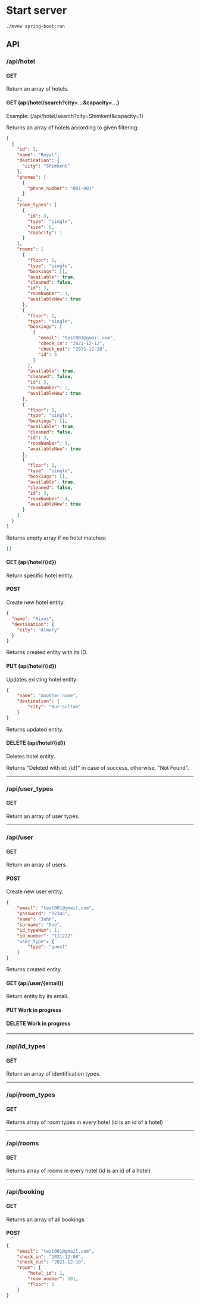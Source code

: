 # Start server

	./mvnw spring-boot:run
	
## API

### /api/hotel

#### GET
Return an array of hotels.

#### GET (api/hotel/search?city=...&capacity=...)

Example: (/api/hotel/search?city=Shimkent&capacity=1)

Returns an array of hotels according to given filtering:
```json
[
  {
    "id": 3,
    "name": "Royal",
    "destination": {
      "city": "Shimkent"
    },
    "phones": [
      {
        "phone_number": "001-001"
      }
    ],
    "room_types": [
      {
        "id": 3,
        "type": "single",
        "size": 6,
        "capacity": 1
      }
    ],
    "rooms": [
      {
        "floor": 1,
        "type": "single",
        "bookings": [],
        "available": true,
        "cleaned": false,
        "id": 3,
        "roomNumber": 1,
        "availableNow": true
      },
      {
        "floor": 1,
        "type": "single",
        "bookings": [
          {
            "email": "test001@gmail.com",
            "check_in": "2021-12-12",
            "check_out": "2021-12-18",
            "id": 5
          }
        ],
        "available": true,
        "cleaned": false,
        "id": 3,
        "roomNumber": 2,
        "availableNow": true
      },
      {
        "floor": 1,
        "type": "single",
        "bookings": [],
        "available": true,
        "cleaned": false,
        "id": 3,
        "roomNumber": 3,
        "availableNow": true
      },
      {
        "floor": 1,
        "type": "single",
        "bookings": [],
        "available": true,
        "cleaned": false,
        "id": 3,
        "roomNumber": 4,
        "availableNow": true
      }
    ]
  }
]
```

Returns empty array if no hotel matches:
```json
[]
```


#### GET (api/hotel/{id})
Return specific hotel entity.

#### POST
Create new hotel entity:
```json
{
  "name": "Rixos",
  "destination": {
    "city": "Almaty"
  }
}
```

Returns created entity with its ID.

#### PUT (api/hotel/{id})
Updates existing hotel entity:
```json
{
	"name": "Another name",
	"destination": {
		"city": "Nur-Sultan"
	}
}
```

Returns updated entity.

#### DELETE (api/hotel/{id})
Deletes hotel entity.

Returns "Deleted with id: {id}" in case of success, otherwise, "Not Found".

----

### /api/user_types

#### GET
Return an array of user types.

----

### /api/user

#### GET
Return an array of users.

#### POST
Create new user entity:
```json
{
	"email": "test001@gmail.com",
	"password": "12345",
	"name": "John",
	"surname": "Doe",
	"id_typeNum": 1,
	"id_number": "111222"
	"user_type": {
		"type": "guest"
	}
}
```

Returns created entity.

#### GET (api/user/{email})
Return entity by its email.

#### PUT Work in progress

#### DELETE  Work in progress

----

### /api/id_types

#### GET
Return an array of identification types.

----

### /api/room_types

#### GET
Returns array of room types in every hotel (id is an id of a hotel)

----

### /api/rooms

#### GET
Returns array of rooms in every hotel (id is an id of a hotel)

----

### /api/booking

#### GET
Returns an array of all bookings

#### POST

```json
{
	"email": "test001@gmail.com",
	"check_in": "2021-12-08",
	"check_out": "2021-12-10",
	"room": {
		"hotel_id": 1,
		"room_number": 101,
		"floor": 1
	}
}
```
